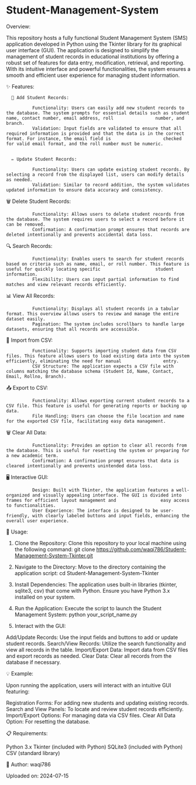 # Student-Management-System

Overview:

This repository hosts a fully functional Student Management System (SMS) application developed in Python using the Tkinter library for its graphical user interface (GUI). The application is designed to simplify the management of student records in educational institutions by offering a robust set of features for data entry, modification, retrieval, and reporting. With its intuitive interface and powerful functionalities, the system ensures a smooth and efficient user experience for managing student information.

✨ Features:

      📜 Add Student Records:

              Functionality: Users can easily add new student records to the database. The system prompts for essential details such as student name, contact number, email address, roll                number, and branch.
              Validation: Input fields are validated to ensure that all required information is provided and that the data is in the correct format. For instance, the email field is                    checked for valid email format, and the roll number must be numeric.


      ✏️ Update Student Records:

              Functionality: Users can update existing student records. By selecting a record from the displayed list, users can modify details as needed.
              Validation: Similar to record addition, the system validates updated information to ensure data accuracy and consistency.


🗑️ Delete Student Records:

              Functionality: Allows users to delete student records from the database. The system requires users to select a record before it can be removed.
              Confirmation: A confirmation prompt ensures that records are deleted intentionally and prevents accidental data loss.


🔍 Search Records:

              Functionality: Enables users to search for student records based on criteria such as name, email, or roll number. This feature is useful for quickly locating specific                     student information.
              Flexibility: Users can input partial information to find matches and view relevant records efficiently.


📊 View All Records:

              Functionality: Displays all student records in a tabular format. This overview allows users to review and manage the entire dataset easily.
              Pagination: The system includes scrollbars to handle large datasets, ensuring that all records are accessible.


📁 Import from CSV:

              Functionality: Supports importing student data from CSV files. This feature allows users to load existing data into the system efficiently, eliminating the need for manual                entry.
              CSV Structure: The application expects a CSV file with columns matching the database schema (Student Id, Name, Contact, Email, Rollno, Branch).


📤 Export to CSV:

              Functionality: Allows exporting current student records to a CSV file. This feature is useful for generating reports or backing up data.
              File Handling: Users can choose the file location and name for the exported CSV file, facilitating easy data management.


🗑️ Clear All Data:

              Functionality: Provides an option to clear all records from the database. This is useful for resetting the system or preparing for a new academic term.
              Confirmation: A confirmation prompt ensures that data is cleared intentionally and prevents unintended data loss.


🖥️ Interactive GUI:

              Design: Built with Tkinter, the application features a well-organized and visually appealing interface. The GUI is divided into frames for efficient layout management and                 easy access to functionalities.
              User Experience: The interface is designed to be user-friendly, with clearly labeled buttons and input fields, enhancing the overall user experience.


🚀 Usage:

1. Clone the Repository:
Clone this repository to your local machine using the following command:
      git clone https://github.com/waqi786/Student-Management-System-Tkinter.git
2. Navigate to the Directory:
Move to the directory containing the application script:
      cd Student-Management-System-Tkinter
3. Install Dependencies:
The application uses built-in libraries (tkinter, sqlite3, csv) that come with Python. Ensure you have Python 3.x installed on your system.

4. Run the Application:
Execute the script to launch the Student Management System:
      python your_script_name.py
5. Interact with the GUI:

Add/Update Records: Use the input fields and buttons to add or update student records.
Search/View Records: Utilize the search functionality and view all records in the table.
Import/Export Data: Import data from CSV files and export records as needed.
Clear Data: Clear all records from the database if necessary.


💡 Example:

Upon running the application, users will interact with an intuitive GUI featuring:

Registration Forms: For adding new students and updating existing records.
Search and View Panels: To locate and review student records efficiently.
Import/Export Options: For managing data via CSV files.
Clear All Data Option: For resetting the database.



📋 Requirements:

Python 3.x
Tkinter (included with Python)
SQLite3 (included with Python)
CSV (standard library)



👤 Author:
waqi786


Uploaded on: 2024-07-15
